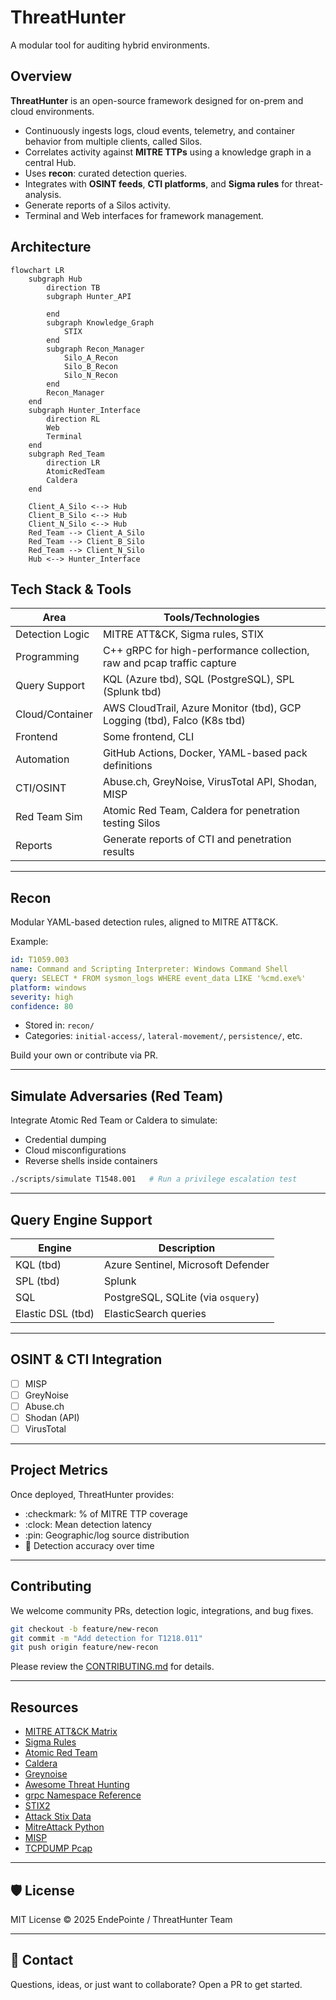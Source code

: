 # ThreatHunter

A modular tool for auditing hybrid environments.


## Overview

**ThreatHunter** is an open-source framework designed for on-prem and cloud environments. 

* Continuously ingests logs, cloud events, telemetry, and container behavior from multiple clients, called Silos.
* Correlates activity against **MITRE TTPs** using a knowledge graph in a central Hub.
* Uses **recon**: curated detection queries.
* Integrates with **OSINT feeds**, **CTI platforms**, and **Sigma rules** for threat-analysis.
* Generate reports of a Silos activity.
* Terminal and Web interfaces for framework management.

## Architecture
```mermaid
flowchart LR
    subgraph Hub
        direction TB
        subgraph Hunter_API

        end
        subgraph Knowledge_Graph
            STIX
        end
        subgraph Recon_Manager
            Silo_A_Recon
            Silo_B_Recon
            Silo_N_Recon
        end
        Recon_Manager
    end
    subgraph Hunter_Interface
        direction RL
        Web
        Terminal
    end
    subgraph Red_Team
        direction LR
        AtomicRedTeam
        Caldera
    end

    Client_A_Silo <--> Hub
    Client_B_Silo <--> Hub
    Client_N_Silo <--> Hub
    Red_Team --> Client_A_Silo
    Red_Team --> Client_B_Silo
    Red_Team --> Client_N_Silo
    Hub <--> Hunter_Interface
```

## Tech Stack & Tools

| Area               | Tools/Technologies                                            |
| ------------------ | ------------------------------------------------------------- |
| Detection Logic | MITRE ATT\&CK, Sigma rules, STIX                  |
| Programming     | C++ gRPC for high-performance collection, raw and pcap traffic capture    |
| Query Support   | KQL (Azure tbd), SQL (PostgreSQL), SPL (Splunk tbd)      |
| Cloud/Container | AWS CloudTrail, Azure Monitor (tbd), GCP Logging (tbd), Falco (K8s tbd)       |
| Frontend        | Some frontend, CLI                    |
| Automation      | GitHub Actions, Docker, YAML-based pack definitions           |
| CTI/OSINT      | Abuse.ch, GreyNoise, VirusTotal API, Shodan, MISP                   |
| Red Team Sim    | Atomic Red Team, Caldera for penetration testing Silos                |
| Reports         | Generate reports of CTI and penetration results               |

---


## Recon 

Modular YAML-based detection rules, aligned to MITRE ATT\&CK.

Example:

```yaml
id: T1059.003
name: Command and Scripting Interpreter: Windows Command Shell
query: SELECT * FROM sysmon_logs WHERE event_data LIKE '%cmd.exe%'
platform: windows
severity: high
confidence: 80
```

* Stored in: `recon/`
* Categories: `initial-access/`, `lateral-movement/`, `persistence/`, etc.

Build your own or contribute via PR.

---


## Simulate Adversaries (Red Team)

Integrate Atomic Red Team or Caldera to simulate:

* Credential dumping
* Cloud misconfigurations
* Reverse shells inside containers

```bash
./scripts/simulate T1548.001   # Run a privilege escalation test
```

---


## Query Engine Support

| Engine      | Description                        |
| ----------- | ---------------------------------- |
| KQL (tbd)         | Azure Sentinel, Microsoft Defender |
| SPL (tbd)        | Splunk                             |
| SQL        | PostgreSQL, SQLite (via `osquery`) |
| Elastic DSL (tbd)| ElasticSearch queries              |

---


## OSINT & CTI Integration

* [ ] MISP
* [ ] GreyNoise
* [ ] Abuse.ch
* [ ] Shodan (API)
* [ ] VirusTotal

---


## Project Metrics

Once deployed, ThreatHunter provides:

* :checkmark: % of MITRE TTP coverage
* :clock: Mean detection latency
* :pin: Geographic/log source distribution
* :brain: Detection accuracy over time

---


## Contributing

We welcome community PRs, detection logic, integrations, and bug fixes.

```bash
git checkout -b feature/new-recon
git commit -m "Add detection for T1218.011"
git push origin feature/new-recon
```

Please review the [CONTRIBUTING.md](CONTRIBUTING.md) for details.

---


## Resources

* [MITRE ATT\&CK Matrix](https://attack.mitre.org/matrices/enterprise/)
* [Sigma Rules](https://github.com/SigmaHQ/sigma)
* [Atomic Red Team](https://www.atomicredteam.io/)
* [Caldera](https://caldera.mitre.org/)
* [Greynoise](https://www.greynoise.io/)
* [Awesome Threat Hunting](https://github.com/endepointe/awesome-threat-detection)
* [grpc Namespace Reference](https://grpc.github.io/grpc/cpp/namespacegrpc.html)
* [STIX2](https://stix2.readthedocs.io/en/latest/)
* [Attack Stix Data](https://github.com/mitre-attack/attack-stix-data/)
* [MitreAttack Python](https://github.com/mitre-attack/mitreattack-python/)
* [MISP](https://www.misp-project.org/)
* [TCPDUMP Pcap](https://www.tcpdump.org/pcap.html)
---


## 🛡️ License

MIT License © 2025 EndePointe / ThreatHunter Team

---


## 🙋 Contact

Questions, ideas, or just want to collaborate? Open a PR to get started.

```
